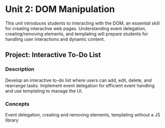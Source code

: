 # Unit 2: DOM Manipulation

This unit introduces students to interacting with the DOM, an essential skill for creating interactive web pages. Understanding event delegation, creating/removing elements, and templating will prepare students for handling user interactions and dynamic content.

## Project: Interactive To-Do List

### Description
Develop an interactive to-do list where users can add, edit, delete, and rearrange tasks. Implement event delegation for efficient event handling and use templating to manage the UI.
### Concepts
Event delegation, creating and removing elements, templating without a JS library 